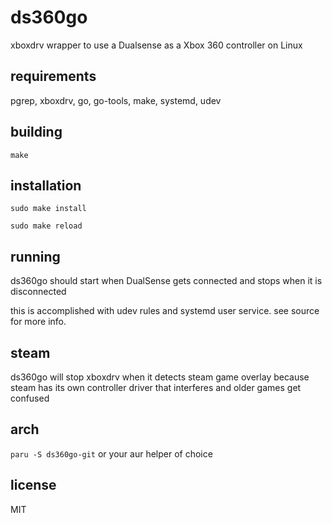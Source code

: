 # ds360go
xboxdrv wrapper to use a Dualsense as a Xbox 360 controller on Linux

## requirements

pgrep, xboxdrv, go, go-tools, make, systemd, udev

## building

`make`

## installation

`sudo make install`

`sudo make reload`

## running

ds360go should start when DualSense gets connected and stops when it is disconnected

this is accomplished with udev rules and systemd user service. see source for more info.

## steam

ds360go will stop xboxdrv when it detects steam game overlay because steam has its own controller driver that interferes and older games get confused

## arch

`paru -S ds360go-git` or your aur helper of choice

## license

MIT